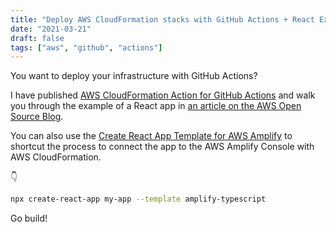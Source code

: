 ```yaml
---
title: "Deploy AWS CloudFormation stacks with GitHub Actions + React Example"
date: "2021-03-21"
draft: false
tags: ["aws", "github", "actions"]
---
```


You want to deploy your infrastructure with GitHub Actions?

I have published [AWS CloudFormation Action for GitHub Actions](https://github.com/aws-actions/aws-cloudformation-github-deploy) and walk you through the example of a React app in [an article on the AWS Open Source Blog](https://aws.amazon.com/blogs/opensource/deploy-aws-cloudformation-stacks-with-github-actions/).

You can also use the [Create React App Template for AWS Amplify](https://github.com/katallaxie/cra-template-amplify-typescript) to shortcut the process to connect the app to the AWS Amplify Console with AWS CloudFormation.

👇

```bash
npx create-react-app my-app --template amplify-typescript
```

Go build!
